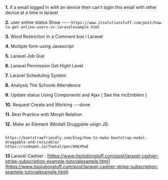 __1.__  if a email logged in with an device then can't login this email with other device at a time in laravel

__2.__  user online status Show ---- ```https://www.itsolutionstuff.com/post/how-to-get-online-users-in-laravelexample.html```

__3.__  Word Restriction In a Comment box i Laravel

__4.__ Multiple form using Javascript

__5.__ Laravel Job Que

__6.__ Laravel Permission Get Hight Level

__7.__ Laravel Scheduling System

__8.__ Analysis The Schoole Attendence

__9.__ Update status Using Components and Ajax ( See the mcEmblem )

__10.__ Request Create and Working  ---done

__11.__ Best Practice with Morph Relation

__12.__ Make an Element (Modal) Druggable usign JS: 
```

https://bootstrapfriendly.com/blog/how-to-make-bootstrap-modal-draggable-and-resizable/
https://codepen.io/Tnatal/pen/KKKXPwE

```

__13__ Laravel Cashier : [https://www.itsolutionstuff.com/post/laravel-cashier-stripe-subscription-example-tutorialexample.html](https://www.itsolutionstuff.com/post/laravel-cashier-stripe-subscription-example-tutorialexample.html)

